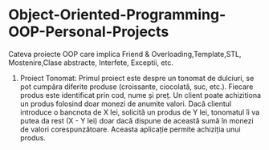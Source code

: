 # Object-Oriented-Programming-OOP-Personal-Projects
Cateva proiecte OOP care implica Friend & Overloading,Template,STL, Mostenire,Clase abstracte, Interfete, Exceptii, etc.

1) Proiect Tonomat: Primul proiect este despre un tonomat de dulciuri, se pot cumpăra diferite produse (croissante, ciocolată, suc, etc.). Fiecare produs este identificat prin cod, nume și preț. Un client poate achizitiona un produs folosind doar monezi de anumite valori. Dacă clientul introduce o bancnota de X lei, solicită un produs de Y lei, tonomatul îi va putea da rest (X - Y lei) doar dacă dispune de această sumă în monezi de valori corespunzătoare. Aceasta aplicație permite achiziția unui produs.
